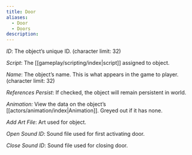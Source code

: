 ```yaml
---
title: Door
aliases:
  - Door
  - Doors
description:
---
```

_ID_: The object’s unique ID. (character limit: 32)

_Script_: The [[gameplay/scripting/index|script]] assigned to object.

_Name_: The object’s name. This is what appears in the game to player. (character limit: 32)

_References Persist_: If checked, the object will remain persistent in world.

_Animation:_ View the data on the object’s [[actors/animation/index|Animation]]. Greyed out if it has none.

_Add Art File_: Art used for object.

_Open Sound ID_: Sound file used for first activating door.

_Close Sound ID_: Sound file used for closing door.
